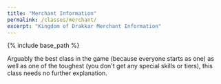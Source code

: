 ```yaml
---
title: "Merchant Information"
permalink: /classes/merchant/
excerpt: "Kingdom of Drakkar Merchant Information"
---
```


{% include base_path %}

Arguably the best class in the game (because everyone starts as one) as well as one of the toughest (you don't get any special skills or tiers), this class needs no further explanation.
